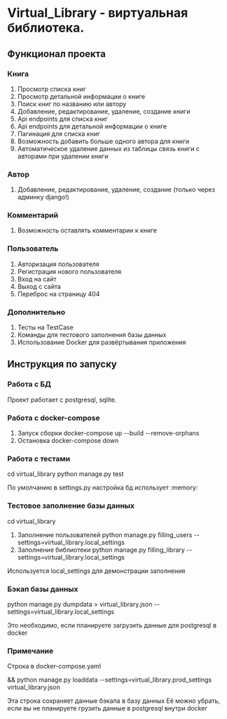 # Virtual_Library - виртуальная библиотека.

## Функционал проекта

### Книга

1. Просмотр списка книг
2. Просмотр детальной информации о книге
3. Поиск книг по названию или автору
4. Добавление, редактирование, удаление, создание книги
5. Api endpoints для списка книг
6. Api endpoints для детальной информации о книге
7. Пагинация для списка книг
8. Возможность добавить больше одного автора для книги
9. Автоматическое удаление данных из таблицы связь книги с авторами при удалении книги

### Автор

1. Добавление, редактирование, удаление, создание (только через админку django!)

### Комментарий

1. Возможность оставлять комментарии к книге

### Пользователь

1. Авторизация пользователя
2. Регистрация нового пользователя
3. Вход на сайт
4. Выход с сайта
5. Переброс на страницу 404

### Дополнительно

1. Тесты на TestCase
2. Команды для тестового заполнения базы данных
3. Использование Docker для развёртывания приложения

## Инструкция по запуску

### Работа с БД

Проект работает с postgresql, sqlite.

### Работа с docker-compose

1. Запуск сборки
    docker-compose up --build --remove-orphans
2. Остановка
    docker-compose down

### Работа с тестами

cd virtual_library
python manage.py test

По умолчанию в settings.py настройка бд использует :memory:

### Тестовое заполнение базы данных

cd virtual_library

1. Заполнение пользователей
    python manage.py filling_users --settings=virtual_library.local_settings
2. Заполнение библиотеки
    python manage.py filling_library --settings=virtual_library.local_settings

Используется local_settings для демонстрации заполнения

### Бэкап базы данных

python manage.py dumpdata > virtual_library.json --settings=virtual_library.local_settings

Это необходимо, если планируете загрузить данные для postgresql в docker

### Примечание

Строка в docker-compose.yaml

&& python manage.py loaddata --settings=virtual_library.prod_settings virtual_library.json

Эта строка сохраняет данные бэкапа в базу данных
Её можно убрать, если вы не планируете грузить данные в postgresql внутри docker